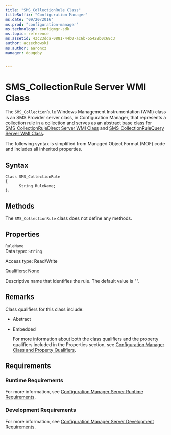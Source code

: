 ```yaml
---
title: "SMS_CollectionRule Class"
titleSuffix: "Configuration Manager"
ms.date: "09/20/2016"
ms.prod: "configuration-manager"
ms.technology: configmgr-sdk
ms.topic: reference
ms.assetid: 43c23dda-0881-44b0-ac6b-65428b0c68c3
author: aczechowski
ms.author: aaroncz
manager: dougeby


---
```

# SMS_CollectionRule Server WMI Class
The `SMS_CollectionRule` Windows Management Instrumentation (WMI) class is an SMS Provider server class, in Configuration Manager, that represents a collection rule in a collection and serves as an abstract base class for [SMS_CollectionRuleDirect Server WMI Class](../../../../../develop/reference/core/clients/collections/sms_collectionruledirect-server-wmi-class.md) and [SMS_CollectionRuleQuery Server WMI Class](../../../../../develop/reference/core/clients/collections/sms_collectionrulequery-server-wmi-class.md).  

 The following syntax is simplified from Managed Object Format (MOF) code and includes all inherited properties.  

## Syntax  

```  
Class SMS_CollectionRule  
{  
      String RuleName;  
};  
```  

## Methods  
 The `SMS_CollectionRule` class does not define any methods.  

## Properties  
 `RuleName`  
 Data type: `String`  

 Access type: Read/Write  

 Qualifiers: None  

 Descriptive name that identifies the rule. The default value is "".  

## Remarks  
 Class qualifiers for this class include:  

- Abstract  

- Embedded  

  For more information about both the class qualifiers and the property qualifiers included in the Properties section, see [Configuration Manager Class and Property Qualifiers](../../../../../develop/reference/misc/class-and-property-qualifiers.md).  

## Requirements  

### Runtime Requirements  
 For more information, see [Configuration Manager Server Runtime Requirements](../../../../../develop/core/reqs/server-runtime-requirements.md).  

### Development Requirements  
 For more information, see [Configuration Manager Server Development Requirements](../../../../../develop/core/reqs/server-development-requirements.md).  
